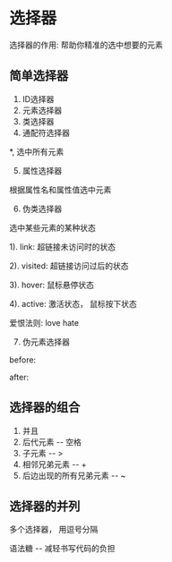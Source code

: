 # 选择器

选择器的作用: 帮助你精准的选中想要的元素

## 简单选择器

1. ID选择器
2. 元素选择器
3. 类选择器
4. 通配符选择器

*, 选中所有元素

5. 属性选择器

根据属性名和属性值选中元素

6. 伪类选择器

选中某些元素的某种状态

1). link: 超链接未访问时的状态

2). visited: 超链接访问过后的状态

3). hover: 鼠标悬停状态

4). active: 激活状态， 鼠标按下状态

爱恨法则: love hate

7. 伪元素选择器

before: 

after:

## 选择器的组合

1. 并且
2. 后代元素 -- 空格
3. 子元素 -- >
4. 相邻兄弟元素 -- +
5. 后边出现的所有兄弟元素 -- ~

## 选择器的并列

多个选择器， 用逗号分隔

语法糖 -- 减轻书写代码的负担